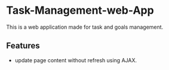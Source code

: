 # Task-Management-web-App
This is a web application made for task and goals management.
## Features
- update page content without refresh using AJAX.
